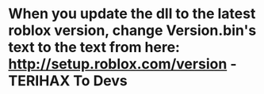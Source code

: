 # When you update the dll to the latest roblox version, change Version.bin's text to the text from here: http://setup.roblox.com/version -TERIHAX To Devs
